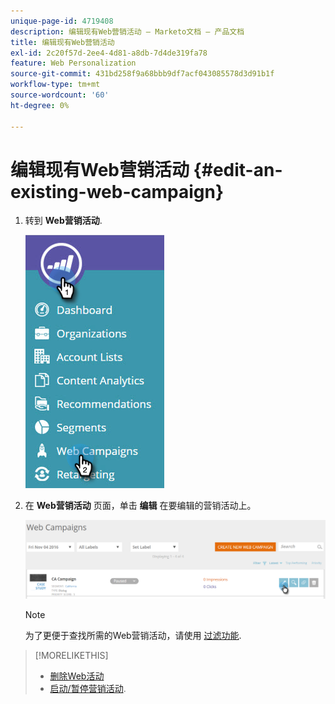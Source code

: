 ```yaml
---
unique-page-id: 4719408
description: 编辑现有Web营销活动 — Marketo文档 — 产品文档
title: 编辑现有Web营销活动
exl-id: 2c20f57d-2ee4-4d81-a8db-7d4de319fa78
feature: Web Personalization
source-git-commit: 431bd258f9a68bbb9df7acf043085578d3d91b1f
workflow-type: tm+mt
source-wordcount: '60'
ht-degree: 0%

---
```


# 编辑现有Web营销活动 {#edit-an-existing-web-campaign}

1. 转到 **Web营销活动**.

   ![](assets/image2016-8-18-16-3a15-3a14.png)

1. 在 **Web营销活动** 页面，单击 **编辑** 在要编辑的营销活动上。

   ![](assets/web-campaigns-1-edit-hand.png)

   >[!NOTE]
   >
   >为了更便于查找所需的Web营销活动，请使用 [过滤功能](/help/marketo/product-docs/web-personalization/working-with-web-campaigns/filter-web-campaigns.md).

>[!MORELIKETHIS]
>
>* [删除Web活动](/help/marketo/product-docs/web-personalization/working-with-web-campaigns/delete-a-web-campaign.md)
>* [启动/暂停营销活动](/help/marketo/product-docs/web-personalization/working-with-web-campaigns/launch-pause-a-web-campaign.md).
